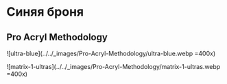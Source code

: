 # Синяя броня

## Pro Acryl Methodology

![ultra-blue](../../_images/Pro-Acryl-Methodology/ultra-blue.webp =400x)

![matrix-1-ultras](../../_images/Pro-Acryl-Methodology/matrix-1-ultras.webp =400x)